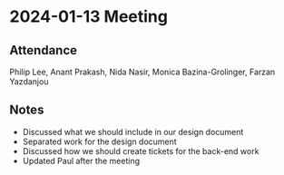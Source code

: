 # 2024-01-13 Meeting

## Attendance

Philip Lee, Anant Prakash, Nida Nasir, Monica Bazina-Grolinger, Farzan Yazdanjou

## Notes
- Discussed what we should include in our design document
- Separated work for the design document
- Discussed how we should create tickets for the back-end work
- Updated Paul after the meeting